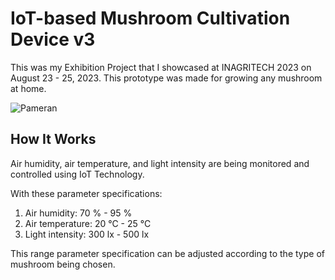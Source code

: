 # IoT-based Mushroom Cultivation Device v3
This was my Exhibition Project that I showcased at INAGRITECH 2023 on August 23 - 25, 2023. This prototype was made for growing any mushroom at home. 

![Pameran](https://github.com/farahsabila/grow-mushroom-v3/assets/75570264/cf9f72df-1874-4b5e-aa44-3b0c2dde127a)


## How It Works
Air humidity, air temperature, and light intensity are being monitored and controlled using IoT Technology. 

With these parameter specifications:
1. Air humidity: 70 % - 95 %
2. Air temperature: 20 °C - 25 °C
3. Light intensity: 300 lx - 500 lx

This range parameter specification can be adjusted according to the type of mushroom being chosen.
 
